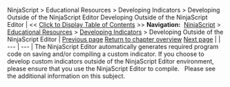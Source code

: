 ﻿
NinjaScript \> Educational Resources \> Developing Indicators \> Developing Outside of the NinjaScript Editor
Developing Outside of the NinjaScript Editor
| \<\< [Click to Display Table of Contents](developing_outside_of_the_ninj.md) \>\> **Navigation:**     [NinjaScript](ninjascript.md) \> [Educational Resources](educational_resources.md) \> [Developing Indicators](developing_indicators.md) \> Developing Outside of the NinjaScript Editor | [Previous page](using.md) [Return to chapter overview](developing_indicators.md) [Next page](developing_strategies.md) |
| --- | --- |
The NinjaScript Editor automatically generates required program code on saving and/or compiling a custom indicator. If you choose to develop custom indicators outside of the NinjaScript Editor environment, please ensure that you use the NinjaScript Editor to compile.
 
Please see the additional information on this subject.

